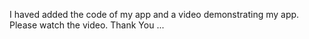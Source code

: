 I haved added the code of my app and a video demonstrating my app. Please watch the video.
Thank You ...
